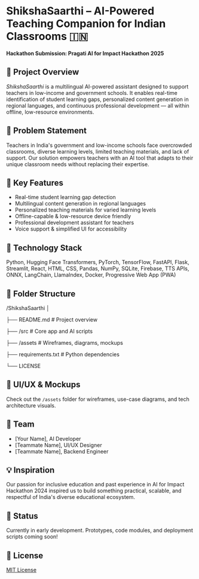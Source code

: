 # ShikshaSaarthi – AI-Powered Teaching Companion for Indian Classrooms 🇮🇳

**Hackathon Submission: Pragati AI for Impact Hackathon 2025**

## 🚀 Project Overview
*ShikshaSaarthi* is a multilingual AI-powered assistant designed to support teachers in low-income and government schools. It enables real-time identification of student learning gaps, personalized content generation in regional languages, and continuous professional development — all within offline, low-resource environments.

## 🎯 Problem Statement
Teachers in India's government and low-income schools face overcrowded classrooms, diverse learning levels, limited teaching materials, and lack of support. Our solution empowers teachers with an AI tool that adapts to their unique classroom needs without replacing their expertise.

## 🌟 Key Features
- Real-time student learning gap detection
- Multilingual content generation in regional languages
- Personalized teaching materials for varied learning levels
- Offline-capable & low-resource device friendly
- Professional development assistant for teachers
- Voice support & simplified UI for accessibility

## 🧠 Technology Stack
Python, Hugging Face Transformers, PyTorch, TensorFlow, FastAPI, Flask, Streamlit, React, HTML, CSS, Pandas, NumPy, SQLite, Firebase, TTS APIs, ONNX, LangChain, LlamaIndex, Docker, Progressive Web App (PWA)

## 🧩 Folder Structure

/ShikshaSaarthi
│

├── README.md # Project overview 

├── /src # Core app and AI scripts 

├── /assets # Wireframes, diagrams, mockups 

├── requirements.txt # Python dependencies 

└── LICENSE


## 🎨 UI/UX & Mockups
Check out the `/assets` folder for wireframes, use-case diagrams, and tech architecture visuals.

## 🤝 Team
- [Your Name], AI Developer
- [Teammate Name], UI/UX Designer
- [Teammate Name], Backend Engineer

## 💡 Inspiration
Our passion for inclusive education and past experience in AI for Impact Hackathon 2024 inspired us to build something practical, scalable, and respectful of India's diverse educational ecosystem.

## 📌 Status
Currently in early development. Prototypes, code modules, and deployment scripts coming soon!

## 📜 License
[MIT License](LICENSE)
